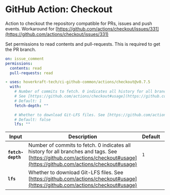 <!-- start title -->

# GitHub Action: Checkout

<!-- end title -->
<!-- start description -->

Action to checkout the repository compatible for PRs, issues and push events. Workaround for [https://github.com/actions/checkout/issues/331](https://github.com/actions/checkout/issues/331)

<!-- end description -->
<!-- start contents -->
<!-- end contents -->

Set permissions to read contents and pull-requests. This is required to get the PR branch.

```yaml
on: issue_comment
permissions:
  contents: read
  pull-requests: read
```

<!-- start usage -->

```yaml
- uses: hoverkraft-tech/ci-github-common/actions/checkout@v0.7.5
  with:
    # Number of commits to fetch. 0 indicates all history for all branches and tags.
    # See [https://github.com/actions/checkout#usage](https://github.com/actions/checkout#usage)
    # Default: 1
    fetch-depth: ""

    # Whether to download Git-LFS files. See [https://github.com/actions/checkout#usage](https://github.com/actions/checkout#usage)
    # Default: false
    lfs: ""
```

<!-- end usage -->
<!-- start inputs -->

| **Input**                    | **Description**                                                                                                                                                           | **Default**    | **Required** |
| ---------------------------- | ------------------------------------------------------------------------------------------------------------------------------------------------------------------------- | -------------- | ------------ |
| **<code>fetch-depth</code>** | Number of commits to fetch. 0 indicates all history for all branches and tags. See [https://github.com/actions/checkout#usage](https://github.com/actions/checkout#usage) | <code>1</code> | **false**    |
| **<code>lfs</code>**         | Whether to download Git-LFS files. See [https://github.com/actions/checkout#usage](https://github.com/actions/checkout#usage)                                             |                | **false**    |

<!-- end inputs -->
<!-- start outputs -->
<!-- end outputs -->
<!-- start [.github/ghadocs/examples/] -->
<!-- end [.github/ghadocs/examples/] -->
